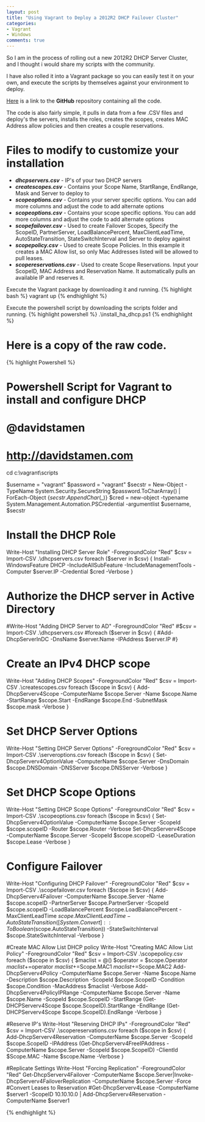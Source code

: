 ```yaml
---
layout: post
title: "Using Vagrant to Deploy a 2012R2 DHCP Failover Cluster"
categories:
- Vagrant
- Windows
comments: true
---
```

So I am in the process of rolling out a new 2012R2 DHCP Server Cluster, and I thought i would share my scripts with the community.

I have also rolled it into a Vagrant package so you can easily test it on your own, and execute the scripts by themselves against your environment to deploy.

[Here](https://github.com/dstamen/Vagrant/tree/master/windows-failoverdhcp) is a link to the **GitHub** repository containing all the code.

The code is also fairly simple, it pulls in data from a few .CSV files and deploy's the servers, installs the roles, creates the scopes, creates MAC Address allow policies and then creates a couple reservations.

# Files to modify to customize your installation
- ***dhcpservers.csv*** - IP's of your two DHCP servers
- ***createscopes.csv*** - Contains your Scope Name, StartRange, EndRange, Mask and Server to deploy to
- ***scopeoptions.csv*** - Contains your server specific options. You can add more columns and adjust the code to add alternate options
- ***scopeoptions.csv*** - Contains your scope specific options. You can add more columns and adjust the code to add alternate options
- ***scopefailover.csv*** - Used to create Failover Scopes, Specify the ScopeID, PartnerServer, LoadBalancePercent, MaxClientLeadTime, AutoStateTransition, StateSwitchInterval and Server to deploy against
- ***scopepolicy.csv*** - Used to create Scope Policies. In this example it creates a MAC Allow list, so only Mac Addresses listed will be allowed to pull leases.
- ***scopereservations.csv*** - Used to create Scope Reservations. Input your ScopeID, MAC Address and Reservation Name. It automatically pulls an available IP and reserves it.

Execute the Vagrant package by downloading it and running.
{% highlight bash %}
vagrant up
{% endhighlight %}

Execute the powershell script by downloading the scripts folder and running.
{% highlight powershell %}
.\install_ha_dhcp.ps1
{% endhighlight %}

# Here is a copy of the raw code.

{% highlight Powershell %}
# Powershell Script for Vagrant to install and configure DHCP
# @davidstamen
# http://davidstamen.com

cd c:\vagrant\scripts

$username = "vagrant"
$password = "vagrant"
$secstr = New-Object -TypeName System.Security.SecureString
$password.ToCharArray() | ForEach-Object {$secstr.AppendChar($_)}
$cred = new-object -typename System.Management.Automation.PSCredential -argumentlist $username, $secstr

# Install the DHCP Role
Write-Host "Installing DHCP Server Role" -ForegroundColor "Red"
$csv = Import-CSV .\dhcpservers.csv
foreach ($server in $csv) {
  Install-WindowsFeature DHCP -IncludeAllSubFeature -IncludeManagementTools -Computer $server.IP -Credential $cred -Verbose
}

# Authorize the DHCP server in Active Directory
#Write-Host "Adding DHCP Server to AD" -ForegroundColor "Red"
#$csv = Import-CSV .\dhcpservers.csv
#foreach ($server in $csv) {
#Add-DhcpServerInDC -DnsName $server.Name -IPAddress $server.IP
#}

# Create an IPv4 DHCP scope
Write-Host "Adding DHCP Scopes" -ForegroundColor "Red"
$csv = Import-CSV .\createscopes.csv
foreach ($scope in $csv) {
    Add-DhcpServerv4Scope -ComputerName $scope.Server -Name $scope.Name -StartRange $scope.Start -EndRange $scope.End -SubnetMask $scope.mask -Verbose
}

# Set DHCP Server Options
Write-Host "Setting DHCP Server Options" -ForegroundColor "Red"
$csv = Import-CSV .\serveroptions.csv
foreach ($scope in $csv) {
  Set-DhcpServerv4OptionValue -ComputerName $scope.Server -DnsDomain $scope.DNSDomain -DNSServer $scope.DNSServer -Verbose
}

# Set DHCP Scope Options
Write-Host "Setting DHCP Scope Options" -ForegroundColor "Red"
$csv = Import-CSV .\scopeoptions.csv
foreach ($scope in $csv) {
  Set-DhcpServerv4OptionValue -ComputerName $scope.Server -ScopeId $scope.scopeID -Router $scope.Router -Verbose
  Set-DhcpServerv4Scope -ComputerName $scope.Server -ScopeId $scope.scopeID -LeaseDuration $scope.Lease -Verbose
}

# Configure Failover
Write-Host "Configuring DHCP Failover" -ForegroundColor "Red"
$csv = Import-CSV .\scopefailover.csv
foreach ($scope in $csv) {
  Add-DhcpServerv4Failover -ComputerName $scope.Server -Name $scope.scopeID -PartnerServer $scope.PartnerServer -ScopeId $scope.scopeID -LoadBalancePercent $scope.LoadBalancePercent -MaxClientLeadTime $scope.MaxClientLeadTime -AutoStateTransition ([System.Convert]::ToBoolean($scope.AutoStateTransition)) -StateSwitchInterval $scope.StateSwitchInterval -Verbose
}

#Create MAC Allow List DHCP policy
Write-Host "Creating MAC Allow List Policy" -ForegroundColor "Red"
$csv = Import-CSV .\scopepolicy.csv
foreach ($scope in $csv) {
  $maclist = @()
  $operator = $scope.Operator
  $maclist+=$operator
  $maclist+=$Scope.MAC1
  $maclist+=$Scope.MAC2
  Add-DhcpServerv4Policy -ComputerName $scope.Server -Name $scope.Name -Description $scope.Description -ScopeId $scope.ScopeID -Condition $scope.Condition -MacAddress $maclist -Verbose
  Add-DhcpServerv4PolicyIPRange -ComputerName $scope.Server -Name $scope.Name -ScopeId $scope.ScopeID -StartRange (Get-DHCPServerv4Scope $scope.ScopeID).StartRange -EndRange (Get-DHCPServerv4Scope $scope.ScopeID).EndRange -Verbose
}

#Reserve IP's
Write-Host "Reserving DHCP IPs" -ForegroundColor "Red"
$csv = Import-CSV .\scopereservations.csv
foreach ($scope in $csv) {
  Add-DhcpServerv4Reservation -ComputerName $scope.Server -ScopeId $scope.ScopeID -IPAddress (Get-DhcpServerv4FreeIPAddress -ComputerName $scope.Server -ScopeId $scope.ScopeID) -ClientId $Scope.MAC -Name $scope.Name -Verbose
}

#Replicate Settings
Write-Host "Forcing Replication" -ForegroundColor "Red"
Get-DhcpServerv4Failover -ComputerName $scope.Server|Invoke-DhcpServerv4FailoverReplication -ComputerName $scope.Server -Force
#Convert Leases to Reservation
#Get-DhcpServerv4Lease -ComputerName $server1 -ScopeID 10.10.10.0 | Add-DhcpServerv4Reservation -ComputerName $server1

{% endhighlight %}
